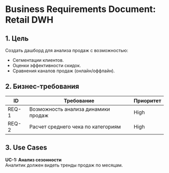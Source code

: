 # Business Requirements Document: Retail DWH

## 1. Цель
Создать дашборд для анализа продаж с возможностью:
- Сегментации клиентов.
- Оценки эффективности скидок.
- Сравнения каналов продаж (онлайн/оффлайн).

## 2. Бизнес-требования
| ID   | Требование                          | Приоритет |
|------|-------------------------------------|-----------|
| REQ-1 | Возможность анализа динамики продаж | High      |
| REQ-2 | Расчет среднего чека по категориям  | High      |

## 3. Use Cases
**UC-1: Анализ сезонности**  
Аналитик должен видеть тренды продаж по месяцам.